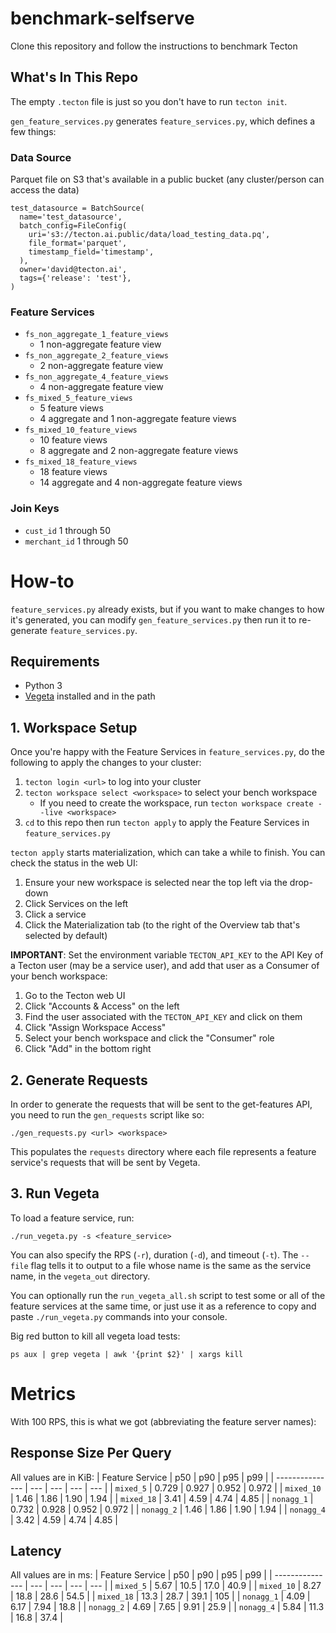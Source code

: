 # benchmark-selfserve
Clone this repository and follow the instructions to benchmark Tecton

## What's In This Repo
The empty `.tecton` file is just so you don't have to run `tecton init`.

`gen_feature_services.py` generates `feature_services.py`, which defines a few things:

### Data Source
Parquet file on S3 that's available in a public bucket (any cluster/person can access the data)
```
test_datasource = BatchSource(
  name='test_datasource',
  batch_config=FileConfig(
    uri='s3://tecton.ai.public/data/load_testing_data.pq',
    file_format='parquet',
    timestamp_field='timestamp',
  ),
  owner='david@tecton.ai',
  tags={'release': 'test'},
)
```

### Feature Services
- `fs_non_aggregate_1_feature_views`
    - 1 non-aggregate feature view
- `fs_non_aggregate_2_feature_views`
    - 2 non-aggregate feature view
- `fs_non_aggregate_4_feature_views`
    - 4 non-aggregate feature view
- `fs_mixed_5_feature_views`
    - 5 feature views
    - 4 aggregate and 1 non-aggregate feature views
- `fs_mixed_10_feature_views`
    - 10 feature views
    - 8 aggregate and 2 non-aggregate feature views
- `fs_mixed_18_feature_views`
    - 18 feature views
    - 14 aggregate and 4 non-aggregate feature views

### Join Keys
* `cust_id` 1 through 50
* `merchant_id` 1 through 50

# How-to
`feature_services.py` already exists, but if you want to make changes to how it's generated,
you can modify `gen_feature_services.py` then run it to re-generate `feature_services.py`.

## Requirements
* Python 3
* [Vegeta](https://github.com/tsenart/vegeta) installed and in the path

## 1. Workspace Setup
Once you're happy with the Feature Services in `feature_services.py`, do the following
to apply the changes to your cluster:
1. `tecton login <url>` to log into your cluster
2. `tecton workspace select <workspace>` to select your bench workspace
    - If you need to create the workspace, run `tecton workspace create --live <workspace>`
3. `cd` to this repo then run `tecton apply` to apply the Feature Services in `feature_services.py`

`tecton apply` starts materialization, which can take a while to finish. You can check the status in the web UI:
1. Ensure your new workspace is selected near the top left via the drop-down
2. Click Services on the left
3. Click a service
4. Click the Materialization tab (to the right of the Overview tab that's selected by default)

**IMPORTANT**: Set the environment variable `TECTON_API_KEY` to the API Key of a Tecton user (may be a service user), and add that user as a Consumer of your bench workspace:
1. Go to the Tecton web UI
2. Click "Accounts & Access" on the left
3. Find the user associated with the `TECTON_API_KEY` and click on them
4. Click "Assign Workspace Access"
5. Select your bench workspace and click the "Consumer" role
6. Click "Add" in the bottom right

## 2. Generate Requests
In order to generate the requests that will be sent to the get-features API, you need to run the `gen_requests` script like so:
```
./gen_requests.py <url> <workspace>
```

This populates the `requests` directory where each file represents a feature service's requests that will be sent by Vegeta.


## 3. Run Vegeta
To load a feature service, run:
```
./run_vegeta.py -s <feature_service>
```
You can also specify the RPS (`-r`), duration (`-d`), and timeout (`-t`). The `--file` flag tells it to output to a file whose name is the same as the service name, in the `vegeta_out` directory.

You can optionally run the `run_vegeta_all.sh` script to test some or all of the feature services at the same time, or just use it as a reference to copy and paste `./run_vegeta.py` commands into your console.

Big red button to kill all vegeta load tests:
```
ps aux | grep vegeta | awk '{print $2}' | xargs kill
```

# Metrics
With 100 RPS, this is what we got (abbreviating the feature server names):

## Response Size Per Query
All values are in KiB:
| Feature Service | p50 | p90 | p95 | p99 |
| --------------- | --- | --- | --- | --- |
| `mixed_5`  | 0.729 | 0.927 | 0.952 | 0.972 |
| `mixed_10` | 1.46 | 1.86 | 1.90 | 1.94 |
| `mixed_18` | 3.41 | 4.59 | 4.74 | 4.85 |
| `nonagg_1` | 0.732 | 0.928 | 0.952 | 0.972 |
| `nonagg_2` | 1.46 | 1.86 | 1.90 | 1.94 |
| `nonagg_4` | 3.42 | 4.59 | 4.74 | 4.85 |

## Latency
All values are in ms:
| Feature Service | p50 | p90 | p95 | p99 |
| --------------- | --- | --- | --- | --- |
| `mixed_5`  | 5.67 | 10.5 | 17.0 | 40.9 |
| `mixed_10` | 8.27 | 18.8 | 28.6 | 54.5 |
| `mixed_18` | 13.3 | 28.7 | 39.1 | 105 |
| `nonagg_1` | 4.09 | 6.17 | 7.94 | 18.8 |
| `nonagg_2` | 4.69 | 7.65 | 9.91 | 25.9 |
| `nonagg_4` | 5.84 | 11.3 | 16.8 | 37.4 |
